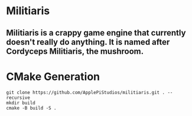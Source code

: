 Militiaris
==========

## Militiaris is a crappy game engine that currently doesn't really do anything. It is named after Cordyceps Militiaris, the mushroom.

# CMake Generation
```console
git clone https://github.com/ApplePiStudios/militiaris.git . --recursive
mkdir build
cmake -B build -S .
```